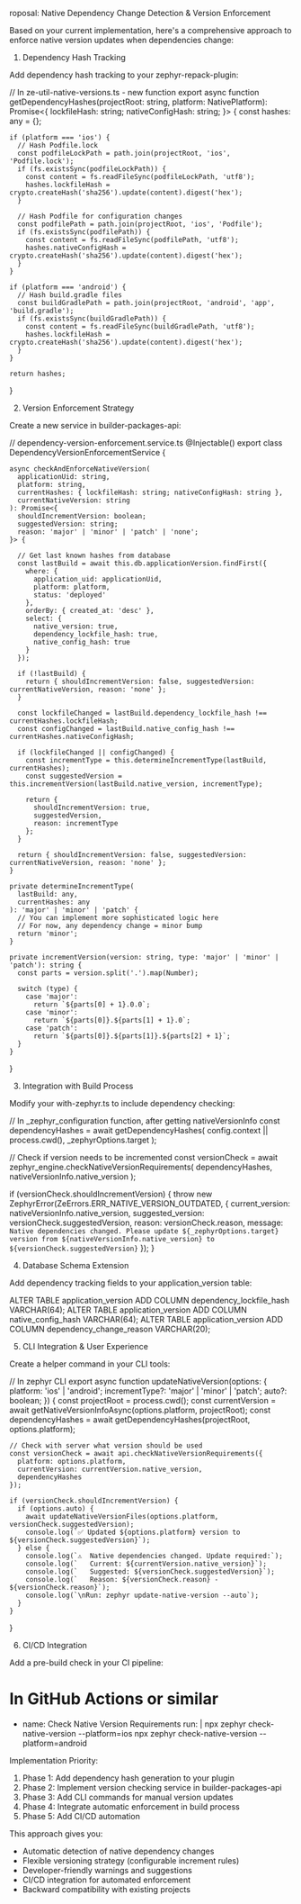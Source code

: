 roposal: Native Dependency Change Detection & Version Enforcement

Based on your current implementation, here's a comprehensive approach to enforce native version updates when dependencies
change:

1. Dependency Hash Tracking

Add dependency hash tracking to your zephyr-repack-plugin:

// In ze-util-native-versions.ts - new function
export async function getDependencyHashes(projectRoot: string, platform: NativePlatform): Promise<{
lockfileHash: string;
nativeConfigHash: string;
}> {
const hashes: any = {};

    if (platform === 'ios') {
      // Hash Podfile.lock
      const podfileLockPath = path.join(projectRoot, 'ios', 'Podfile.lock');
      if (fs.existsSync(podfileLockPath)) {
        const content = fs.readFileSync(podfileLockPath, 'utf8');
        hashes.lockfileHash = crypto.createHash('sha256').update(content).digest('hex');
      }

      // Hash Podfile for configuration changes
      const podfilePath = path.join(projectRoot, 'ios', 'Podfile');
      if (fs.existsSync(podfilePath)) {
        const content = fs.readFileSync(podfilePath, 'utf8');
        hashes.nativeConfigHash = crypto.createHash('sha256').update(content).digest('hex');
      }
    }

    if (platform === 'android') {
      // Hash build.gradle files
      const buildGradlePath = path.join(projectRoot, 'android', 'app', 'build.gradle');
      if (fs.existsSync(buildGradlePath)) {
        const content = fs.readFileSync(buildGradlePath, 'utf8');
        hashes.lockfileHash = crypto.createHash('sha256').update(content).digest('hex');
      }
    }

    return hashes;

}

2. Version Enforcement Strategy

Create a new service in builder-packages-api:

// dependency-version-enforcement.service.ts
@Injectable()
export class DependencyVersionEnforcementService {

    async checkAndEnforceNativeVersion(
      applicationUid: string,
      platform: string,
      currentHashes: { lockfileHash: string; nativeConfigHash: string },
      currentNativeVersion: string
    ): Promise<{
      shouldIncrementVersion: boolean;
      suggestedVersion: string;
      reason: 'major' | 'minor' | 'patch' | 'none';
    }> {

      // Get last known hashes from database
      const lastBuild = await this.db.applicationVersion.findFirst({
        where: {
          application_uid: applicationUid,
          platform: platform,
          status: 'deployed'
        },
        orderBy: { created_at: 'desc' },
        select: {
          native_version: true,
          dependency_lockfile_hash: true,
          native_config_hash: true
        }
      });

      if (!lastBuild) {
        return { shouldIncrementVersion: false, suggestedVersion: currentNativeVersion, reason: 'none' };
      }

      const lockfileChanged = lastBuild.dependency_lockfile_hash !== currentHashes.lockfileHash;
      const configChanged = lastBuild.native_config_hash !== currentHashes.nativeConfigHash;

      if (lockfileChanged || configChanged) {
        const incrementType = this.determineIncrementType(lastBuild, currentHashes);
        const suggestedVersion = this.incrementVersion(lastBuild.native_version, incrementType);

        return {
          shouldIncrementVersion: true,
          suggestedVersion,
          reason: incrementType
        };
      }

      return { shouldIncrementVersion: false, suggestedVersion: currentNativeVersion, reason: 'none' };
    }

    private determineIncrementType(
      lastBuild: any,
      currentHashes: any
    ): 'major' | 'minor' | 'patch' {
      // You can implement more sophisticated logic here
      // For now, any dependency change = minor bump
      return 'minor';
    }

    private incrementVersion(version: string, type: 'major' | 'minor' | 'patch'): string {
      const parts = version.split('.').map(Number);

      switch (type) {
        case 'major':
          return `${parts[0] + 1}.0.0`;
        case 'minor':
          return `${parts[0]}.${parts[1] + 1}.0`;
        case 'patch':
          return `${parts[0]}.${parts[1]}.${parts[2] + 1}`;
      }
    }

}

3. Integration with Build Process

Modify your with-zephyr.ts to include dependency checking:

// In \_zephyr_configuration function, after getting nativeVersionInfo
const dependencyHashes = await getDependencyHashes(
config.context || process.cwd(),
\_zephyrOptions.target
);

// Check if version needs to be incremented
const versionCheck = await zephyr_engine.checkNativeVersionRequirements(
dependencyHashes,
nativeVersionInfo.native_version
);

if (versionCheck.shouldIncrementVersion) {
throw new ZephyrError(ZeErrors.ERR_NATIVE_VERSION_OUTDATED, {
current_version: nativeVersionInfo.native_version,
suggested_version: versionCheck.suggestedVersion,
reason: versionCheck.reason,
message: `Native dependencies changed. Please update ${_zephyrOptions.target} version from
  ${nativeVersionInfo.native_version} to ${versionCheck.suggestedVersion}`
});
}

4. Database Schema Extension

Add dependency tracking fields to your application_version table:

ALTER TABLE application_version ADD COLUMN dependency_lockfile_hash VARCHAR(64);
ALTER TABLE application_version ADD COLUMN native_config_hash VARCHAR(64);
ALTER TABLE application_version ADD COLUMN dependency_change_reason VARCHAR(20);

5. CLI Integration & User Experience

Create a helper command in your CLI tools:

// In zephyr CLI
export async function updateNativeVersion(options: {
platform: 'ios' | 'android';
incrementType?: 'major' | 'minor' | 'patch';
auto?: boolean;
}) {
const projectRoot = process.cwd();
const currentVersion = await getNativeVersionInfoAsync(options.platform, projectRoot);
const dependencyHashes = await getDependencyHashes(projectRoot, options.platform);

    // Check with server what version should be used
    const versionCheck = await api.checkNativeVersionRequirements({
      platform: options.platform,
      currentVersion: currentVersion.native_version,
      dependencyHashes
    });

    if (versionCheck.shouldIncrementVersion) {
      if (options.auto) {
        await updateNativeVersionFiles(options.platform, versionCheck.suggestedVersion);
        console.log(`✅ Updated ${options.platform} version to ${versionCheck.suggestedVersion}`);
      } else {
        console.log(`⚠️  Native dependencies changed. Update required:`);
        console.log(`   Current: ${currentVersion.native_version}`);
        console.log(`   Suggested: ${versionCheck.suggestedVersion}`);
        console.log(`   Reason: ${versionCheck.reason} - ${versionCheck.reason}`);
        console.log(`\nRun: zephyr update-native-version --auto`);
      }
    }

}

6. CI/CD Integration

Add a pre-build check in your CI pipeline:

# In GitHub Actions or similar

- name: Check Native Version Requirements
  run: |
  npx zephyr check-native-version --platform=ios
  npx zephyr check-native-version --platform=android

Implementation Priority:

1. Phase 1: Add dependency hash generation to your plugin
2. Phase 2: Implement version checking service in builder-packages-api
3. Phase 3: Add CLI commands for manual version updates
4. Phase 4: Integrate automatic enforcement in build process
5. Phase 5: Add CI/CD automation

This approach gives you:

- Automatic detection of native dependency changes
- Flexible versioning strategy (configurable increment rules)
- Developer-friendly warnings and suggestions
- CI/CD integration for automated enforcement
- Backward compatibility with existing projects
